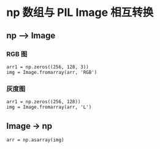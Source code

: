 # np 数组与 PIL Image 相互转换

## np —> Image

### RGB 图

```
arr1 = np.zeros((256, 128, 3))
img = Image.fromarray(arr, 'RGB')
```

### 灰度图

```
arr1 = np.zeros((256, 128))
img = Image.fromarray(arr, 'L')
```

## Image -> np

```
arr = np.asarray(img)
```
